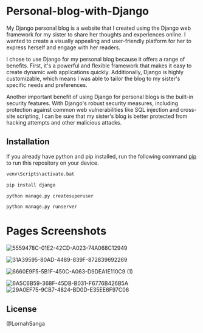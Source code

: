 # Personal-blog-with-Django
My Django personal blog is a website that I created using the Django web framework for my sister to share her thoughts and experiences online. I wanted to create a visually appealing and user-friendly platform for her to express herself and engage with her readers.

I chose to use Django for my personal blog because it offers a range of benefits. First, it's a powerful and flexible framework that makes it easy to create dynamic web applications quickly. Additionally, Django is highly customizable, which means I was able to tailor the blog to my sister's specific needs and preferences.

Another important benefit of using Django for personal blogs is the built-in security features. With Django's robust security measures, including protection against common web vulnerabilities like SQL injection and cross-site scripting, I can be sure that my sister's blog is better protected from hacking attempts and other malicious attacks.

## Installation

If you already have python and pip installed, run the following command [pip](https://pip.pypa.io/en/stable/) to run this repository on your device.

```bash
venv\Scripts\activate.bat
```
```bash
pip install django
```
```bash
python manage.py createsuperuser
```
```bash
python manage.py runserver
```

# Pages Screenshots
![5559478C-01E2-42CD-A023-74A068C12949](https://user-images.githubusercontent.com/68066226/219980231-1e4a7e96-5167-421f-a410-8c693fb90a0f.png)

![31A39595-80AD-4489-839F-872839692269](https://user-images.githubusercontent.com/68066226/219980236-1f448153-40d9-4b01-aa5a-a641c673d21d.png)

![6660E9F5-5B1F-450C-A063-D9DEA1E110C9 (1)](https://user-images.githubusercontent.com/68066226/219980223-2a400571-98d7-410a-837c-6e6fc04312cc.png)


![6A5C6B59-368F-45DB-B031-F6776B426B5A](https://user-images.githubusercontent.com/68066226/219980232-3f158684-dff7-4a47-b2ce-036977a3ae0f.png)
![29A0EF75-9CB7-4824-BD0D-E35EE6F97C06](https://user-images.githubusercontent.com/68066226/219980233-c6987095-abd2-4a2d-b1aa-2df10cd507a0.png)






## License

@LornahSanga
